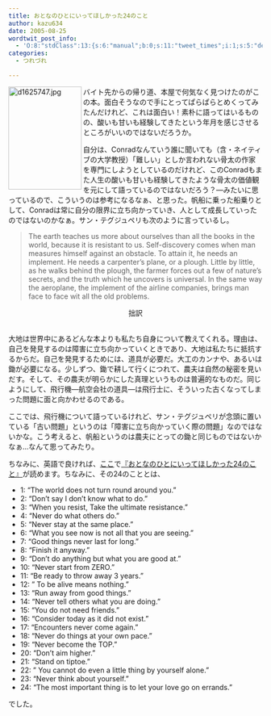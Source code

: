 ```yaml
---
title: おとなのひとにいってほしかった24のこと
author: kazu634
date: 2005-08-25
wordtwit_post_info:
  - 'O:8:"stdClass":13:{s:6:"manual";b:0;s:11:"tweet_times";i:1;s:5:"delay";i:0;s:7:"enabled";i:1;s:10:"separation";s:2:"60";s:7:"version";s:3:"3.7";s:14:"tweet_template";b:0;s:6:"status";i:2;s:6:"result";a:0:{}s:13:"tweet_counter";i:2;s:13:"tweet_log_ids";a:1:{i:0;i:1985;}s:9:"hash_tags";a:0:{}s:8:"accounts";a:1:{i:0;s:7:"kazu634";}}'
categories:
  - つれづれ

---
```

<div class="section">
<p>
<a href="https://www.amazon.co.jp/exec/obidos/ASIN/439641076X/ref%3Dase%5Frakugaki0a-22/249-0170639-2669919" onclick="__gaTracker('send', 'event', 'outbound-article', 'https://www.amazon.co.jp/exec/obidos/ASIN/439641076X/ref%3Dase%5Frakugaki0a-22/249-0170639-2669919', '');" target="_blank"><img width="145" align="left" alt="d1625747.jpg" src="http://image.blog.livedoor.jp/simoom634/imgs/d/1/d1625747.jpg" class="pict" height="204" border="0" /></a>
</p></p> 
  
<p>
    バイト先からの帰り道、本屋で何気なく見つけたのがこの本。面白そうなので手にとってぱらぱらとめくってみたんだけれど、これは面白い！素朴に語ってはいるものの、酸いも甘いも経験してきたという年月を感じさせるところがいいのではないだろうか。
</p></p> 
  
<p>
    自分は、Conradなんていう誰に聞いても（含・ネイティブの大学教授）「難しい」としか言われない骨太の作家を専門にしようとしているのだけれど、このConradもまた人生の酸いも甘いも経験してきたような骨太の価値観を元にして語っているのではないだろう？―みたいに思っているので、こういうのは参考になるなぁ、と思った。帆船に乗った船乗りとして、Conradは常に自分の限界に立ち向かっていき、人として成長していったのではないのかなぁ。サン・テグジュペリも次のように言っているし。
</p>
  
<p>
<blockquote>
      The earth teaches us more about ourselves than all the books in the world, because it is resistant to us. Self-discovery comes when man measures himself against an obstacle. To attain it, he needs an implement. He needs a carpenter&#8217;s plane, or a plough. Little by little, as he walks behind the plough, the farmer forces out a few of nature&#8217;s secrets, and the truth which he uncovers is universal. In the same way the aeroplane, the implement of the airline companies, brings man face to face wit all the old problems.</p>
</blockquote>
    
<p>
<blockquote>
</blockquote>
      
<p>
<center>
          拙訳
</center>
        
<br />大地は世界中にあるどんな本よりも私たち自身について教えてくれる。理由は、自己を発見するのは障害に立ち向かっていくときであり、大地は私たちに抵抗するからだ。自己を発見するためには、道具が必要だ。大工のカンナや、あるいは鋤が必要になる。少しずつ、鋤で耕して行くにつれて、農夫は自然の秘密を見いだす。そして、その農夫が明らかにした真理というものは普遍的なものだ。同じようにして、飛行機―航空会社の道具―は飛行士に、そういった古くなってしまった問題に面と向かわせるのである。
</p>
</p>
    
<p>
      ここでは、飛行機について語っているけれど、サン・テグジュペリが念頭に置いている「古い問題」というのは「障害に立ち向かっていく際の問題」なのではないかな。こう考えると、帆船というのは農夫にとっての鋤と同じものではないかなぁ…なんて思ってみたり。
</p>
</p>
  
<p>
    ちなみに、英語で良ければ、<a href="http://www.pion314.com/" onclick="__gaTracker('send', 'event', 'outbound-article', 'http://www.pion314.com/', 'ここ');" target="_blank">ここ</a>で<a href="https://www.amazon.co.jp/exec/obidos/ASIN/439641076X/ref%3Dase%5Frakugaki0a-22/249-0170639-2669919" onclick="__gaTracker('send', 'event', 'outbound-article', 'https://www.amazon.co.jp/exec/obidos/ASIN/439641076X/ref%3Dase%5Frakugaki0a-22/249-0170639-2669919', '『おとなのひとにいってほしかった24のこと』');" target="_blank">『おとなのひとにいってほしかった24のこと』</a>が読めます。ちなみに、その24のこととは、
</p>
  
<ul>
<li>
      1: &#8220;The world does not turn round around you.&#8221;
</li>
<li>
      2: &#8220;Don&#8217;t say I don&#8217;t know what to do.&#8221;
</li>
<li>
      3: &#8220;When you resist, Take the ultimate resistance.&#8221;
</li>
<li>
      4: &#8220;Never do what others do.&#8221;
</li>
<li>
      5: &#8220;Never stay at the same place.&#8221;
</li>
<li>
      6: &#8220;What you see now is not all that you are seeing.&#8221;
</li>
<li>
      7: &#8220;Good things never last for long.&#8221;
</li>
<li>
      8: &#8220;Finish it anyway.&#8221;
</li>
<li>
      9: &#8220;Don&#8217;t do anything but what you are good at.&#8221;
</li>
<li>
      10: &#8220;Never start from ZERO.&#8221;
</li>
<li>
      11: &#8220;Be ready to throw away 3 years.&#8221;
</li>
<li>
      12: &#8221; To be alive means nothing.&#8221;
</li>
<li>
      13: &#8220;Run away from good things.&#8221;
</li>
<li>
      14: &#8220;Never tell others what you are doing.&#8221;
</li>
<li>
      15: &#8220;You do not need friends.&#8221;
</li>
<li>
      16: &#8220;Consider today as it did not exist.&#8221;
</li>
<li>
      17: &#8220;Encounters never come again.&#8221;
</li>
<li>
      18: &#8220;Never do things at your own pace.&#8221;
</li>
<li>
      19: &#8220;Never become the TOP.&#8221;
</li>
<li>
      20: &#8220;Don&#8217;t aim higher.&#8221;
</li>
<li>
      21: &#8220;Stand on tiptoe.&#8221;
</li>
<li>
      22: &#8221; You cannot do even a little thing by yourself alone.&#8221;
</li>
<li>
      23: &#8220;Never think about yourself.&#8221;
</li>
<li>
      24: &#8220;The most important thing is to let your love go on errands.&#8221;
</li>
</ul>
  
<p>
    でした。
</p></p>
</div>
